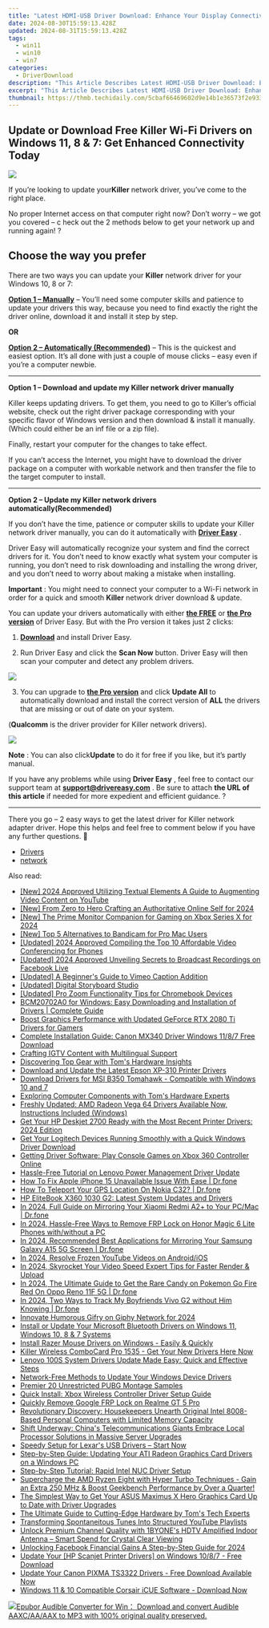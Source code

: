 ```yaml
---
title: "Latest HDMI-USB Driver Download: Enhance Your Display Connectivity Now!"
date: 2024-08-30T15:59:13.428Z
updated: 2024-08-31T15:59:13.428Z
tags:
  - win11
  - win10
  - win7
categories:
  - DriverDownload
description: "This Article Describes Latest HDMI-USB Driver Download: Enhance Your Display Connectivity Now!"
excerpt: "This Article Describes Latest HDMI-USB Driver Download: Enhance Your Display Connectivity Now!"
thumbnail: https://thmb.techidaily.com/5cbaf66469602d9e14b1e36573f2e9339160b8c34b23ecf9268274ee16a01385.jpg
---
```


## Update or Download Free Killer Wi-Fi Drivers on Windows 11, 8 & 7: Get Enhanced Connectivity Today

![](https://images.drivereasy.com/wp-content/uploads/2018/10/img_5bb5e43b23e8b.jpg)

 If you’re looking to update your**Killer** network driver,  you’ve come to the right place.

 No proper Internet access on that computer right now? Don’t worry – we got you covered – c heck out the 2 methods below to get your network up and running again! ?

## Choose the way you prefer

 There are two ways you can update your **Killer** network driver for your Windows 10, 8 or 7:

[**Option 1 – Manually**](https://tools.techidaily.com/drivereasy/download/) – You’ll need some computer skills and patience to update your drivers this way, because you need to find exactly the right the driver online, download it and install it step by step.

**OR**

[**Option 2 – Automatically (Recommended)**](https://www.drivereasy.com/knowledge/killer-network-driver-free-download-update-in-windows-10-8-7/#O2) – This is the quickest and easiest option. It’s all done with just a couple of mouse clicks – easy even if you’re a computer newbie.

---

 **Option 1 – Download and update my Killer network driver manually**

 Killer keeps updating drivers. To get them, you need to go to Killer’s official  website, check out the right driver package corresponding with your specific flavor of Windows version and then download & install it manually. (Which could either be an inf file or a zip file).

Finally, restart your computer for the changes to take effect.

 If you can’t access the Internet, you might have to download the driver package on a computer with workable network and then transfer the file to the target computer to install.

---

 **Option 2 – Update my Killer network drivers automatically(Recommended)**

 If you don’t have the time, patience or computer skills to update your Killer network  driver manually, you can do it automatically with **[Driver Easy](https://tools.techidaily.com/drivereasy/download/)**  .

 Driver Easy will automatically recognize your system and find the correct drivers for it. You don’t need to know exactly what system your computer is running, you don’t need to risk downloading and installing the wrong driver, and you don’t need to worry about making a mistake when installing.

**Important** : You might need to connect your computer to a Wi-Fi network in order for a quick and smooth **Killer** network driver download & update.

 You can update your drivers automatically with either **[the FREE](https://tools.techidaily.com/drivereasy/download/)**  or **[the Pro version](https://tools.techidaily.com/drivereasy/download/)**  of Driver Easy. But with the Pro version it takes just 2 clicks:

 1) **[Download](https://tools.techidaily.com/drivereasy/download/)**  and install Driver Easy.

 2) Run Driver Easy and click the **Scan Now**  button. Driver Easy will then scan your computer and detect any problem drivers.

![](https://images.drivereasy.com/wp-content/uploads/2018/07/img_5b5aefd675a7c.jpg)

 3) You can upgrade to **[the Pro version](https://tools.techidaily.com/drivereasy/download/)**  and click **Update All** to automatically download and install the correct version of **ALL**  the drivers that are missing or out of date on your system.

 (**Qualcomm** is the driver provider for Killer network drivers).

![](https://images.drivereasy.com/wp-content/uploads/2018/07/img_5b5af0deb80ba.jpg)

**Note** : You can also click**Update** to do it for free if you like, but it’s partly manual.

 If you have any problems while using **Driver Easy** , feel free to contact our support team at **<support@drivereasy.com>** . Be sure to attach **the URL of this article** if needed for more expedient and efficient guidance. ?

---

 There you go – 2 easy ways to get the latest driver for Killer network adapter driver. Hope this helps and feel free to comment below if you have any further questions. 🙂

* [Drivers](https://tools.techidaily.com/drivereasy/download/)
* [network](https://tools.techidaily.com/drivereasy/download/)

<ins class="adsbygoogle"
     style="display:block"
     data-ad-format="autorelaxed"
     data-ad-client="ca-pub-7571918770474297"
     data-ad-slot="1223367746"></ins>



<ins class="adsbygoogle"
     style="display:block"
     data-ad-client="ca-pub-7571918770474297"
     data-ad-slot="8358498916"
     data-ad-format="auto"
     data-full-width-responsive="true"></ins>

<span class="atpl-alsoreadstyle">Also read:</span>
<div><ul>
<li><a href="https://youtube-lab.techidaily.com/024-approved-utilizing-textual-elements-a-guide-to-augmenting-video-content-on-youtube/"><u>[New] 2024 Approved  Utilizing Textual Elements  A Guide to Augmenting Video Content on YouTube</u></a></li>
<li><a href="https://youtube-tips.techidaily.com/rom-zero-to-hero-crafting-an-authoritative-online-self-for-2024/"><u>[New] From Zero to Hero  Crafting an Authoritative Online Self for 2024</u></a></li>
<li><a href="https://article-knowledge.techidaily.com/new-the-prime-monitor-companion-for-gaming-on-xbox-series-x-for-2024/"><u>[New] The Prime Monitor Companion for Gaming on Xbox Series X for 2024</u></a></li>
<li><a href="https://screen-mirroring-recording.techidaily.com/new-top-5-alternatives-to-bandicam-for-pro-mac-users/"><u>[New] Top 5 Alternatives to Bandicam for Pro Mac Users</u></a></li>
<li><a href="https://screen-mirroring-recording.techidaily.com/updated-2024-approved-compiling-the-top-10-affordable-video-conferencing-for-phones/"><u>[Updated] 2024 Approved  Compiling the Top 10 Affordable Video Conferencing for Phones</u></a></li>
<li><a href="https://facebook-video-content.techidaily.com/updated-2024-approved-unveiling-secrets-to-broadcast-recordings-on-facebook-live/"><u>[Updated] 2024 Approved  Unveiling Secrets to Broadcast Recordings on Facebook Live</u></a></li>
<li><a href="https://vimeo-videos.techidaily.com/updated-a-beginners-guide-to-vimeo-caption-addition/"><u>[Updated] A Beginner's Guide to Vimeo Caption Addition</u></a></li>
<li><a href="https://youtube-sure.techidaily.com/ed-digital-storyboard-studio/"><u>[Updated] Digital Storyboard Studio</u></a></li>
<li><a href="https://extra-approaches.techidaily.com/updated-pro-zoom-functionality-tips-for-chromebook-devices/"><u>[Updated] Pro Zoom Functionality Tips for Chromebook Devices</u></a></li>
<li><a href="https://hardware-help.techidaily.com/bcm20702a0-for-windows-easy-downloading-and-installation-of-drivers-complete-guide/"><u>BCM20702A0 for Windows: Easy Downloading and Installation of Drivers | Complete Guide</u></a></li>
<li><a href="https://hardware-help.techidaily.com/boost-graphics-performance-with-updated-geforce-rtx-2080-ti-drivers-for-gamers/"><u>Boost Graphics Performance with Updated GeForce RTX 2080 Ti Drivers for Gamers</u></a></li>
<li><a href="https://hardware-help.techidaily.com/complete-installation-guide-canon-mx340-driver-windows-1187-free-download/"><u>Complete Installation Guide: Canon MX340 Driver Windows 11/8/7 Free Download</u></a></li>
<li><a href="https://instagram-videos.techidaily.com/crafting-igtv-content-with-multilingual-support/"><u>Crafting IGTV Content with Multilingual Support</u></a></li>
<li><a href="https://hardware-help.techidaily.com/discovering-top-gear-with-toms-hardware-insights/"><u>Discovering Top Gear with Tom's Hardware Insights</u></a></li>
<li><a href="https://hardware-help.techidaily.com/download-and-update-the-latest-epson-xp-310-printer-drivers/"><u>Download and Update the Latest Epson XP-310 Printer Drivers</u></a></li>
<li><a href="https://hardware-help.techidaily.com/download-drivers-for-msi-b350-tomahawk-compatible-with-windows-10-and-7/"><u>Download Drivers for MSI B350 Tomahawk - Compatible with Windows 10 and 7</u></a></li>
<li><a href="https://hardware-help.techidaily.com/exploring-computer-components-with-toms-hardware-experts/"><u>Exploring Computer Components with Tom's Hardware Experts</u></a></li>
<li><a href="https://hardware-help.techidaily.com/freshly-updated-amd-radeon-vega-64-drivers-available-now-instructions-included-windows/"><u>Freshly Updated: AMD Radeon Vega 64 Drivers Available Now, Instructions Included (Windows)</u></a></li>
<li><a href="https://hardware-help.techidaily.com/get-your-hp-deskjet-2700-ready-with-the-most-recent-printer-drivers-2024-edition/"><u>Get Your HP Deskjet 2700 Ready with the Most Recent Printer Drivers: 2024 Edition</u></a></li>
<li><a href="https://hardware-updates.techidaily.com/get-your-logitech-devices-running-smoothly-with-a-quick-windows-driver-download/"><u>Get Your Logitech Devices Running Smoothly with a Quick Windows Driver Download</u></a></li>
<li><a href="https://hardware-help.techidaily.com/getting-driver-software-play-console-games-on-xbox-360-controller-online/"><u>Getting Driver Software: Play Console Games on Xbox 360 Controller Online</u></a></li>
<li><a href="https://hardware-help.techidaily.com/hassle-free-tutorial-on-lenovo-power-management-driver-update/"><u>Hassle-Free Tutorial on Lenovo Power Management Driver Update</u></a></li>
<li><a href="https://iphone-unlock.techidaily.com/how-to-fix-apple-iphone-15-unavailable-issue-with-ease-drfone-by-drfone-ios/"><u>How To Fix Apple iPhone 15 Unavailable Issue With Ease | Dr.fone</u></a></li>
<li><a href="https://change-location.techidaily.com/how-to-teleport-your-gps-location-on-nokia-c32-drfone-by-drfone-virtual-android/"><u>How To Teleport Your GPS Location On Nokia C32? | Dr.fone</u></a></li>
<li><a href="https://hardware-help.techidaily.com/hp-elitebook-x360-1030-g2-latest-system-updates-and-drivers/"><u>HP EliteBook X360 1030 G2: Latest System Updates and Drivers</u></a></li>
<li><a href="https://screen-mirror.techidaily.com/in-2024-full-guide-on-mirroring-your-xiaomi-redmi-a2plus-to-your-pcmac-drfone-by-drfone-android/"><u>In 2024, Full Guide on Mirroring Your Xiaomi Redmi A2+ to Your PC/Mac | Dr.fone</u></a></li>
<li><a href="https://bypass-frp.techidaily.com/in-2024-hassle-free-ways-to-remove-frp-lock-on-honor-magic-6-lite-phones-withwithout-a-pc-by-drfone-android/"><u>In 2024, Hassle-Free Ways to Remove FRP Lock on Honor Magic 6 Lite Phones with/without a PC</u></a></li>
<li><a href="https://screen-mirror.techidaily.com/in-2024-recommended-best-applications-for-mirroring-your-samsung-galaxy-a15-5g-screen-drfone-by-drfone-android/"><u>In 2024, Recommended Best Applications for Mirroring Your Samsung Galaxy A15 5G Screen | Dr.fone</u></a></li>
<li><a href="https://facebook-video-recording.techidaily.com/in-2024-resolve-frozen-youtube-videos-on-androidios/"><u>In 2024, Resolve Frozen YouTube Videos on Android/iOS</u></a></li>
<li><a href="https://youtube-stream.techidaily.com/in-2024-skyrocket-your-video-speed-expert-tips-for-faster-render-and-upload/"><u>In 2024, Skyrocket Your Video Speed  Expert Tips for Faster Render & Upload</u></a></li>
<li><a href="https://android-pokemon-go.techidaily.com/in-2024-the-ultimate-guide-to-get-the-rare-candy-on-pokemon-go-fire-red-on-oppo-reno-11f-5g-drfone-by-drfone-virtual-android/"><u>In 2024, The Ultimate Guide to Get the Rare Candy on Pokemon Go Fire Red On Oppo Reno 11F 5G | Dr.fone</u></a></li>
<li><a href="https://android-location-track.techidaily.com/in-2024-two-ways-to-track-my-boyfriends-vivo-g2-without-him-knowing-drfone-by-drfone-virtual-android/"><u>In 2024, Two Ways to Track My Boyfriends Vivo G2 without Him Knowing | Dr.fone</u></a></li>
<li><a href="https://some-techniques.techidaily.com/innovate-humorous-gifry-on-giphy-network-for-2024/"><u>Innovate Humorous Gifry on Giphy Network for 2024</u></a></li>
<li><a href="https://hardware-help.techidaily.com/install-or-update-your-microsoft-bluetooth-drivers-on-windows-11-windows-10-8-and-7-systems/"><u>Install or Update Your Microsoft Bluetooth Drivers on Windows 11, Windows 10, 8 & 7 Systems</u></a></li>
<li><a href="https://hardware-help.techidaily.com/1722971859410-install-razer-mouse-drivers-on-windows-easily-and-quickly/"><u>Install Razer Mouse Drivers on Windows - Easily & Quickly</u></a></li>
<li><a href="https://hardware-help.techidaily.com/1722976251277-killer-wireless-combocard-pro-1535-get-your-new-drivers-here-now/"><u>Killer Wireless ComboCard Pro 1535 - Get Your New Drivers Here Now</u></a></li>
<li><a href="https://hardware-help.techidaily.com/lenovo-100s-system-drivers-update-made-easy-quick-and-effective-steps/"><u>Lenovo 100S System Drivers Update Made Easy: Quick and Effective Steps</u></a></li>
<li><a href="https://hardware-help.techidaily.com/network-free-methods-to-update-your-windows-device-drivers/"><u>Network-Free Methods to Update Your Windows Device Drivers</u></a></li>
<li><a href="https://extra-hints.techidaily.com/premier-20-unrestricted-pubg-montage-samples/"><u>Premier 20 Unrestricted PUBG Montage Samples</u></a></li>
<li><a href="https://hardware-help.techidaily.com/quick-install-xbox-wireless-controller-driver-setup-guide/"><u>Quick Install: Xbox Wireless Controller Driver Setup Guide</u></a></li>
<li><a href="https://review-topics.techidaily.com/quickly-remove-google-frp-lock-on-realme-gt-5-pro-by-drfone-android-unlock-remove-google-frp/"><u>Quickly Remove Google FRP Lock on Realme GT 5 Pro</u></a></li>
<li><a href="https://hardware-help.techidaily.com/revolutionary-discovery-housekeepers-unearth-original-intel-8008-based-personal-computers-with-limited-memory-capacity/"><u>Revolutionary Discovery: Housekeepers Unearth Original Intel 8008-Based Personal Computers with Limited Memory Capacity</u></a></li>
<li><a href="https://hardware-help.techidaily.com/shift-underway-chinas-telecommunications-giants-embrace-local-processor-solutions-in-massive-server-upgrades/"><u>Shift Underway: China's Telecommunications Giants Embrace Local Processor Solutions in Massive Server Upgrades</u></a></li>
<li><a href="https://hardware-help.techidaily.com/1722968656298-speedy-setup-for-lexars-usb-drivers-start-now/"><u>Speedy Setup for Lexar's USB Drivers – Start Now</u></a></li>
<li><a href="https://hardware-help.techidaily.com/step-by-step-guide-updating-your-ati-radeon-graphics-card-drivers-on-a-windows-pc/"><u>Step-by-Step Guide: Updating Your ATI Radeon Graphics Card Drivers on a Windows PC</u></a></li>
<li><a href="https://hardware-help.techidaily.com/step-by-step-tutorial-rapid-intel-nuc-driver-setup/"><u>Step-by-Step Tutorial: Rapid Intel NUC Driver Setup</u></a></li>
<li><a href="https://hardware-help.techidaily.com/supercharge-the-amd-ryzen-eight-with-hyper-turbo-techniques-gain-an-extra-250-mhz-and-boost-geekbench-performance-by-over-a-quarter/"><u>Supercharge the AMD Ryzen Eight with Hyper Turbo Techniques - Gain an Extra 250 MHz & Boost Geekbench Performance by Over a Quarter!</u></a></li>
<li><a href="https://hardware-help.techidaily.com/the-simplest-way-to-get-your-asus-maximus-x-hero-graphics-card-up-to-date-with-driver-upgrades/"><u>The Simplest Way to Get Your ASUS Maximus X Hero Graphics Card Up to Date with Driver Upgrades</u></a></li>
<li><a href="https://hardware-help.techidaily.com/the-ultimate-guide-to-cutting-edge-hardware-by-toms-tech-experts/"><u>The Ultimate Guide to Cutting-Edge Hardware by Tom's Tech Experts</u></a></li>
<li><a href="https://youtube-clips.techidaily.com/transforming-spontaneitous-tunes-into-structured-youtube-playlists/"><u>Transforming Spontaneitous Tunes Into Structured YouTube Playlists</u></a></li>
<li><a href="https://buynow-tips.techidaily.com/unlock-premium-channel-quality-with-1byones-hdtv-amplified-indoor-antenna-smart-spend-for-crystal-clear-viewing/"><u>Unlock Premium Channel Quality with 1BYONE's HDTV Amplified Indoor Antenna – Smart Spend for Crystal Clear Viewing</u></a></li>
<li><a href="https://facebook-video-content.techidaily.com/unlocking-facebook-financial-gains-a-step-by-step-guide-for-2024/"><u>Unlocking Facebook Financial Gains  A Step-by-Step Guide for 2024</u></a></li>
<li><a href="https://hardware-help.techidaily.com/1722976614762-update-your-hp-scanjet-printer-drivers-on-windows-1087-free-download/"><u>Update Your [HP Scanjet Printer Drivers] on Windows 10/8/7 - Free Download</u></a></li>
<li><a href="https://hardware-help.techidaily.com/update-your-canon-pixma-ts3322-drivers-free-download-available-now/"><u>Update Your Canon PIXMA TS3322 Drivers - Free Download Available Now</u></a></li>
<li><a href="https://hardware-help.techidaily.com/1722968742106-windows-11-and-10-compatible-corsair-icue-software-download-now/"><u>Windows 11 & 10 Compatible Corsair iCUE Software - Download Now</u></a></li>
</ul></div>

<!-- affiliate ads begin -->
<a href="https://secure.2checkout.com/order/checkout.php?PRODS=4708689&QTY=1&AFFILIATE=108875&CART=1"><img src="https://www.epubor.com/images/uppic/audible-converter-interface.png" border="0">Epubor Audible Converter for Win： Download and convert Audible AAXC/AA/AAX to MP3 with 100% original quality preserved.</a>
<!-- affiliate ads end -->